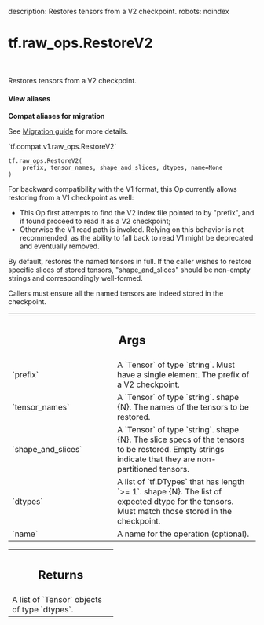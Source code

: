 description: Restores tensors from a V2 checkpoint.
robots: noindex

# tf.raw_ops.RestoreV2

<!-- Insert buttons and diff -->

<table class="tfo-notebook-buttons tfo-api nocontent" align="left">

</table>



Restores tensors from a V2 checkpoint.


<section class="expandable">
  <h4 class="showalways">View aliases</h4>
  <p>
<b>Compat aliases for migration</b>
<p>See
<a href="https://www.tensorflow.org/guide/migrate">Migration guide</a> for
more details.</p>
<p>`tf.compat.v1.raw_ops.RestoreV2`</p>
</p>
</section>

<pre class="devsite-click-to-copy prettyprint lang-py tfo-signature-link">
<code>tf.raw_ops.RestoreV2(
    prefix, tensor_names, shape_and_slices, dtypes, name=None
)
</code></pre>



<!-- Placeholder for "Used in" -->

For backward compatibility with the V1 format, this Op currently allows
restoring from a V1 checkpoint as well:
  - This Op first attempts to find the V2 index file pointed to by "prefix", and
    if found proceed to read it as a V2 checkpoint;
  - Otherwise the V1 read path is invoked.
Relying on this behavior is not recommended, as the ability to fall back to read
V1 might be deprecated and eventually removed.

By default, restores the named tensors in full.  If the caller wishes to restore
specific slices of stored tensors, "shape_and_slices" should be non-empty
strings and correspondingly well-formed.

Callers must ensure all the named tensors are indeed stored in the checkpoint.

<!-- Tabular view -->
 <table class="responsive fixed orange">
<colgroup><col width="214px"><col></colgroup>
<tr><th colspan="2"><h2 class="add-link">Args</h2></th></tr>

<tr>
<td>
`prefix`<a id="prefix"></a>
</td>
<td>
A `Tensor` of type `string`.
Must have a single element.  The prefix of a V2 checkpoint.
</td>
</tr><tr>
<td>
`tensor_names`<a id="tensor_names"></a>
</td>
<td>
A `Tensor` of type `string`.
shape {N}.  The names of the tensors to be restored.
</td>
</tr><tr>
<td>
`shape_and_slices`<a id="shape_and_slices"></a>
</td>
<td>
A `Tensor` of type `string`.
shape {N}.  The slice specs of the tensors to be restored.
Empty strings indicate that they are non-partitioned tensors.
</td>
</tr><tr>
<td>
`dtypes`<a id="dtypes"></a>
</td>
<td>
A list of `tf.DTypes` that has length `>= 1`.
shape {N}.  The list of expected dtype for the tensors.  Must match
those stored in the checkpoint.
</td>
</tr><tr>
<td>
`name`<a id="name"></a>
</td>
<td>
A name for the operation (optional).
</td>
</tr>
</table>



<!-- Tabular view -->
 <table class="responsive fixed orange">
<colgroup><col width="214px"><col></colgroup>
<tr><th colspan="2"><h2 class="add-link">Returns</h2></th></tr>
<tr class="alt">
<td colspan="2">
A list of `Tensor` objects of type `dtypes`.
</td>
</tr>

</table>

